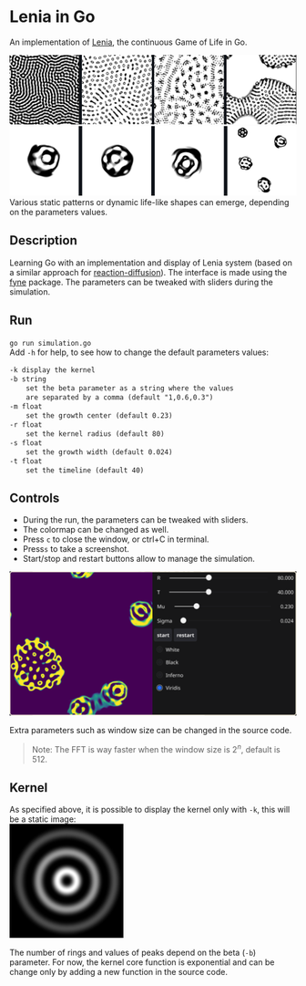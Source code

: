 # Lenia in Go
An implementation of [Lenia](https://arxiv.org/pdf/1812.05433.pdf), the continuous Game of Life in Go.

![](images/static_patterns.png)
![](images/creatures.png)
Various static patterns or dynamic life-like shapes can emerge, depending on the parameters values.  

## Description
Learning Go with an implementation and display of Lenia system (based on a similar approach for [reaction-diffusion](https://github.com/NicolasDenier/reaction_diffusion)). The interface is made using the [fyne](https://developer.fyne.io/started/) package. The parameters can be tweaked with sliders during the simulation.

## Run
`go run simulation.go`  
Add `-h` for help, to see how to change the default parameters values:
```
-k display the kernel
-b string
    set the beta parameter as a string where the values   
    are separated by a comma (default "1,0.6,0.3")
-m float
    set the growth center (default 0.23)
-r float
    set the kernel radius (default 80)
-s float
    set the growth width (default 0.024)
-t float
    set the timeline (default 40)
```
## Controls
- During the run, the parameters can be tweaked with sliders.  
- The colormap can be changed as well.  
- Press `c` to close the window, or ctrl+C in terminal.  
- Press`s` to take a screenshot.
- Start/stop and restart buttons allow to manage the simulation.

![](images/parameters.png)

Extra parameters such as window size can be changed in the source code. 
> Note: The FFT is way faster when the window size is $2^n$, default is 512.

## Kernel
As specified above, it is possible to display the kernel only with `-k`, this will be a static image:  
![](images/kernel.png)

The number of rings and values of peaks depend on the beta (`-b`) parameter. For now, the kernel core function is exponential and can be change only by adding a new function in the source code.